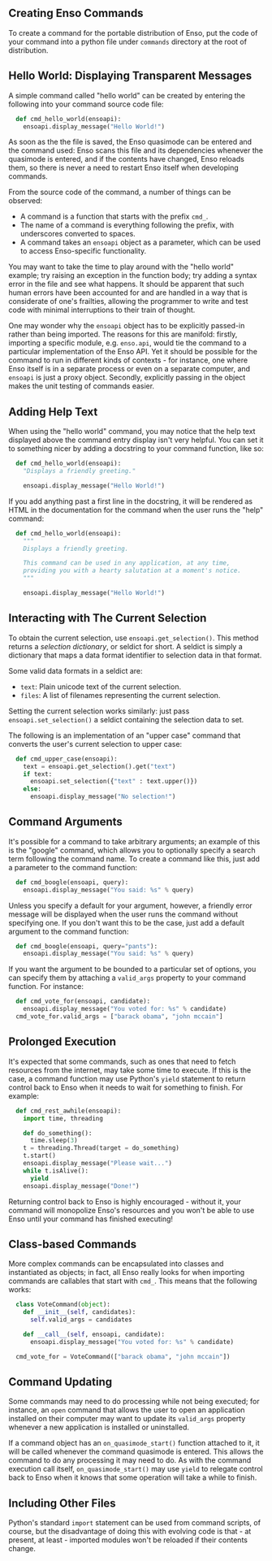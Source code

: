 ## Creating Enso Commands

To create a command for the portable distribution of Enso, put the code of your command 
into a python file under ``commands`` directory at the root of distribution.

Hello World: Displaying Transparent Messages
--------------------------------------------

A simple command called "hello world" can be created by entering the
following into your command source code file:
```python
  def cmd_hello_world(ensoapi):
    ensoapi.display_message("Hello World!")
```
As soon as the the file is saved, the Enso quasimode can
be entered and the command used: Enso scans this file and its
dependencies whenever the quasimode is entered, and if the contents
have changed, Enso reloads them, so there is never a need to restart
Enso itself when developing commands.

From the source code of the command, a number of things can be
observed:

  * A command is a function that starts with the prefix ``cmd_``.
  * The name of a command is everything following the prefix,
    with underscores converted to spaces.
  * A command takes an ``ensoapi`` object as a parameter, which can
    be used to access Enso-specific functionality.

You may want to take the time to play around with the "hello world"
example; try raising an exception in the function body; try adding a
syntax error in the file and see what happens.  It should be apparent
that such human errors have been accounted for and are handled in a
way that is considerate of one's frailties, allowing the programmer to
write and test code with minimal interruptions to their train of
thought.

One may wonder why the ``ensoapi`` object has to be explicitly
   passed-in rather than being imported.  The reasons for this are
   manifold: firstly, importing a specific module, e.g. ``enso.api``,
   would tie the command to a particular implementation of the Enso
   API.  Yet it should be possible for the command to run in different
   kinds of contexts - for instance, one where Enso itself is in a
   separate process or even on a separate computer, and ``ensoapi`` is
   just a proxy object.  Secondly, explicitly passing in the object
   makes the unit testing of commands easier.

Adding Help Text
----------------

When using the "hello world" command, you may notice that the help
text displayed above the command entry display isn't very helpful.
You can set it to something nicer by adding a docstring to your
command function, like so:
```python
  def cmd_hello_world(ensoapi):
    "Displays a friendly greeting."

    ensoapi.display_message("Hello World!")
```
If you add anything past a first line in the docstring, it will be
rendered as HTML in the documentation for the command when the user
runs the "help" command:
```python
  def cmd_hello_world(ensoapi):
    """
    Displays a friendly greeting.

    This command can be used in any application, at any time,
    providing you with a hearty salutation at a moment's notice.
    """

    ensoapi.display_message("Hello World!")
```
Interacting with The Current Selection
--------------------------------------

To obtain the current selection, use ``ensoapi.get_selection()``.
This method returns a *selection dictionary*, or seldict for short.  A
seldict is simply a dictionary that maps a data format identifier to
selection data in that format.

Some valid data formats in a seldict are:

  * ``text``: Plain unicode text of the current selection.
  * ``files``: A list of filenames representing the current selection.

Setting the current selection works similarly: just pass
``ensoapi.set_selection()`` a seldict containing the selection data to
set.

The following is an implementation of an "upper case" command that
converts the user's current selection to upper case:
```python
  def cmd_upper_case(ensoapi):
    text = ensoapi.get_selection().get("text")
    if text:
      ensoapi.set_selection({"text" : text.upper()})
    else:
      ensoapi.display_message("No selection!")
```
Command Arguments
-----------------

It's possible for a command to take arbitrary arguments; an example of
this is the "google" command, which allows you to optionally specify a
search term following the command name.  To create a command like
this, just add a parameter to the command function:
```python
  def cmd_boogle(ensoapi, query):
    ensoapi.display_message("You said: %s" % query)
```
Unless you specify a default for your argument, however, a friendly
error message will be displayed when the user runs the command without
specifying one.  If you don't want this to be the case, just add a
default argument to the command function:
```python
  def cmd_boogle(ensoapi, query="pants"):
    ensoapi.display_message("You said: %s" % query)
```
If you want the argument to be bounded to a particular set of options,
you can specify them by attaching a ``valid_args`` property to your
command function.  For instance:
```python
  def cmd_vote_for(ensoapi, candidate):
    ensoapi.display_message("You voted for: %s" % candidate)
  cmd_vote_for.valid_args = ["barack obama", "john mccain"]
```
Prolonged Execution
-------------------

It's expected that some commands, such as ones that need to fetch
resources from the internet, may take some time to execute.  If this
is the case, a command function may use Python's ``yield`` statement
to return control back to Enso when it needs to wait for something to
finish.  For example:
```python
  def cmd_rest_awhile(ensoapi):
    import time, threading

    def do_something():
      time.sleep(3)
    t = threading.Thread(target = do_something)
    t.start()
    ensoapi.display_message("Please wait...")
    while t.isAlive():
      yield
    ensoapi.display_message("Done!")
```
Returning control back to Enso is highly encouraged - without it, your
command will monopolize Enso's resources and you won't be able to use
Enso until your command has finished executing!

Class-based Commands
--------------------

More complex commands can be encapsulated into classes and
instantiated as objects; in fact, all Enso really looks for when
importing commands are callables that start with ``cmd_``.  This means
that the following works:
```python
  class VoteCommand(object):
    def __init__(self, candidates):
      self.valid_args = candidates

    def __call__(self, ensoapi, candidate):
      ensoapi.display_message("You voted for: %s" % candidate)

  cmd_vote_for = VoteCommand(["barack obama", "john mccain"])
```
Command Updating
----------------

Some commands may need to do processing while not being executed; for
instance, an ``open`` command that allows the user to open an
application installed on their computer may want to update its
``valid_args`` property whenever a new application is installed or
uninstalled.

If a command object has an ``on_quasimode_start()`` function attached
to it, it will be called whenever the command quasimode is entered.
This allows the command to do any processing it may need to do.  As
with the command execution call itself, ``on_quasimode_start()`` may
use ``yield`` to relegate control back to Enso when it knows that some
operation will take a while to finish.

Including Other Files
---------------------

Python's standard ``import`` statement can be used from command
scripts, of course, but the disadvantage of doing this with evolving
code is that - at present, at least - imported modules won't be reloaded
if their contents change.
